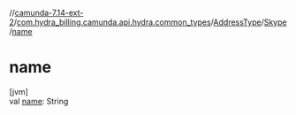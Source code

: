 //[camunda-7.14-ext-2](../../../../index.md)/[com.hydra_billing.camunda.api.hydra.common_types](../../index.md)/[AddressType](../index.md)/[Skype](index.md)/[name](name.md)

# name

[jvm]\
val [name](name.md): String

